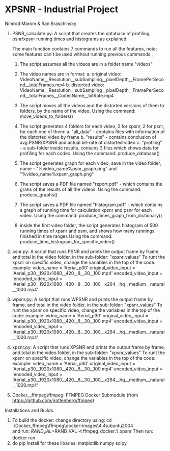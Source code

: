# XPSNR - Industrial Project
Nimrod Marom & Ran Braschinsky

1. PSNR_calculate.py:
   A script that creates the database of profiling, psnr/xpsnr running times and histograms as explained:

   The main function contains 7 commands to run all the features, note: some features can't be used without running previous commands.,

   1. The script assumes all the videos are in a folder name "videos"
   2. The video names are in format:
      a. original video: VideoName\_\_Resolution\_\_subSampling\_\_pixelDepth\_\_FramePerSecond\_\_totalFrames.mp4
      b. distorted video: VideoName\_\_Resolution\_\_subSampling\_\_pixelDepth\_\_FramePerSecond\_\_totalFrames\_\_CodecName\_\_bitRate.mp4

   3. The script moves all the videos and the distorted versions of them to folders, by the name of the video.
      Using the command: move_videos_to_folders()
   4. The script generates 4 folders for each video, 2 for xpsnr, 2 for psnr, for each one of them:
      a. "all_data" - contains files with information of the distorted video by frame
      b. "results" - contains conclusion of avg.PSNR/XPSNR and actual bit-rate of distorted video
      c. "profling" - a sub-folder inside results. contains 3 files which shows data for profiling for each codec.
      Using the command: produce_database()

   5. The script generates graph for each video, save in the video folder, name - "%video_name%psnr_graph.png" and "%video_name%xpsnr_graph.png"
   6. The script saves a PDF file named "report.pdf" - which contains the grahs of the results of all the videos.
      Using the command: produce_graphs()

   7. The script saves a PDF file named "histogram.pdf" - which contains a graph of running time for calculation xpsnr and psnr for each video.
      Using the command: produce_times_graph_from_dictionary()

   8. inside the first video folder, the script generates histogram of 500 running times of xpsnr and psnr, and shows how many runnings finished in
      time ranges
      Using the command: produce_time_histogram_for_specific_video()

2. psnr.py:
   A script that runs PSNR and prints the output frame by frame, and total in the video folder, in the sub-folder: "xpsnr_values"
   To runt the xpsnr on specific video, change the variables in the top of the code:
   example:
   video_name = 'Aerial_p30'
   original_video_input = 'Aerial_p30\_\_1920x1080\_\_420\_\_8\_\_30\_\_100.mp4'
   encoded_video_input = 'encoded_video_input = 'Aerial_p30\_\_1920x1080\_\_420\_\_8\_\_30\_\_100\_\_x264\_\_hq\_\_medium\_\_natural\_\_1000.mp4'
3. wpsnr.py:
   A script that runs WPSNR and prints the output frame by frame, and total in the video folder, in the sub-folder: "xpsnr_values"
   To runt the xpsnr on specific video, change the variables in the top of the code:
   example:
   video_name = 'Aerial_p30'
   original_video_input = 'Aerial_p30\_\_1920x1080\_\_420\_\_8\_\_30\_\_100.mp4'
   encoded_video_input = 'encoded_video_input = 'Aerial_p30\_\_1920x1080\_\_420\_\_8\_\_30\_\_100\_\_x264\_\_hq\_\_medium\_\_natural\_\_1000.mp4'

4. xpsnr.py:
   A script that runs XPSNR and prints the output frame by frame, and total in the video folder, in the sub-folder: "xpsnr_values"
   To runt the xpsnr on specific video, change the variables in the top of the code:
   example:
   video_name = 'Aerial_p30'
   original_video_input = 'Aerial_p30\_\_1920x1080\_\_420\_\_8\_\_30\_\_100.mp4'
   encoded_video_input = 'encoded_video_input = 'Aerial_p30\_\_1920x1080\_\_420\_\_8\_\_30\_\_100\_\_x264\_\_hq\_\_medium\_\_natural\_\_1000.mp4'

5. Docker\_\_ffmpeg\ffmpeg:
   FFMPEG Docker Submodule (from https://github.com/jrottenberg/ffmpeg)

Installations and Builds:

1. To build the docker:
   change directory using: cd .\Docker_ffmpeg\ffmpeg\docker-images\4.4\ubuntu2004\
   and run:
   $RAND_VAL=%{Get-Random} ; docker build . --build-arg DUMMY=$RAND_VAL -t ffmpeg_docker:1_xpsnr
   Then run: docker run
2. do pip install for these libaries:
   matplotlib
   numpy
   scipy
